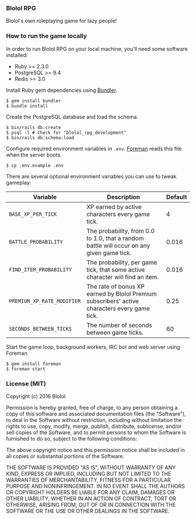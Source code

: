 ### Blolol RPG

Blolol's own roleplaying game for lazy people!

### How to run the game locally

In order to run Blolol RPG on your local machine, you'll need some software installed:

* Ruby >= 2.3.0
* PostgreSQL >= 9.4
* Redis >= 3.0

Install Ruby gem dependencies using [Bundler](http://bundler.io).

```
$ gem install bundler
$ bundle install
```

Create the PostgreSQL database and load the schema.

```
$ bin/rails db:create
$ psql -l # Check for "blolol_rpg_development"
$ bin/rails db:schema:load
```

Configure required environment variables in `.env`. [Foreman](https://github.com/ddollar/foreman) reads this file when the server boots.

```
$ cp .env.example .env
```

There are several optional environment variables you can use to tweak gameplay:

| Variable | Description | Default |
|----------|-------------|---------|
| `BASE_XP_PER_TICK` | XP earned by active characters every game tick. | 4 |
| `BATTLE_PROBABILITY` | The probability, from 0.0 to 1.0, that a random battle will occur on any given game tick. | 0.016 |
| `FIND_ITEM_PROBABILITY` | The probability, per game tick, that some active character will find an item. | 0.016 |
| `PREMIUM_XP_RATE_MODIFIER` | The rate of bonus XP earned by Blolol Premium subscribers' active characters every game tick. | 0.25 |
| `SECONDS_BETWEEN_TICKS` | The number of seconds between game ticks. | 60 |

Start the game loop, background workers, IRC bot and web server using Foreman.

```
$ gem install foreman
$ foreman start
```

### License (MIT)

Copyright (c) 2016 Blolol

Permission is hereby granted, free of charge, to any person obtaining a copy of this software and associated documentation files (the "Software"), to deal in the Software without restriction, including without limitation the rights to use, copy, modify, merge, publish, distribute, sublicense, and/or sell copies of the Software, and to permit persons to whom the Software is furnished to do so, subject to the following conditions:

The above copyright notice and this permission notice shall be included in all copies or substantial portions of the Software.

THE SOFTWARE IS PROVIDED "AS IS", WITHOUT WARRANTY OF ANY KIND, EXPRESS OR IMPLIED, INCLUDING BUT NOT LIMITED TO THE WARRANTIES OF MERCHANTABILITY, FITNESS FOR A PARTICULAR PURPOSE AND NONINFRINGEMENT. IN NO EVENT SHALL THE AUTHORS OR COPYRIGHT HOLDERS BE LIABLE FOR ANY CLAIM, DAMAGES OR OTHER LIABILITY, WHETHER IN AN ACTION OF CONTRACT, TORT OR OTHERWISE, ARISING FROM, OUT OF OR IN CONNECTION WITH THE SOFTWARE OR THE USE OR OTHER DEALINGS IN THE SOFTWARE.
